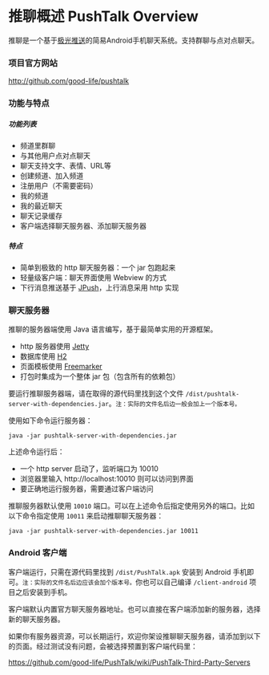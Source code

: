 # 推聊概述 PushTalk Overview
推聊是一个基于[极光推送](http://jpush.cn/)的简易Android手机聊天系统。支持群聊与点对点聊天。

### 项目官方网站
<http://github.com/good-life/pushtalk>


### 功能与特点
  
##### 功能列表

* 频道里群聊
* 与其他用户点对点聊天
* 聊天支持文字、表情、URL等
* 创建频道、加入频道
* 注册用户（不需要密码）
* 我的频道
* 我的最近聊天
* 聊天记录缓存
* 客户端选择聊天服务器、添加聊天服务器

##### 特点

* 简单到极致的 http 聊天服务器：一个 jar 包跑起来
* 轻量级客户端：聊天界面使用 Webview 的方式
* 下行消息推送基于 [JPush](http://jpush.cn/)，上行消息采用 http 实现


### 聊天服务器

推聊的服务器端使用 Java 语言编写，基于最简单实用的开源框架。

* http 服务器使用 [Jetty](http://www.eclipse.org/jetty/)
* 数据库使用 [H2](http://http://www.h2database.com/)
* 页面模板使用 [Freemarker](http://freemarker.sourceforge.net/)
* 打包时集成为一个整体 jar 包（包含所有的依赖包）

要运行推聊服务器端，请在取得的源代码里找到这个文件 ``/dist/pushtalk-server-with-dependencies.jar``。`注：实际的文件名后边一般会加上一个版本号。`

使用如下命令运行服务器：

	java -jar pushtalk-server-with-dependencies.jar
	
上述命令运行后：

* 一个 http server 启动了，监听端口为 10010
* 浏览器里输入 http://localhost:10010 则可以访问到界面
* 要正确地运行服务器，需要通过客户端访问

推聊服务器默认使用 `10010` 端口。可以在上述命令后指定使用另外的端口。比如以下命令指定使用 `10011` 来启动推聊聊天服务器：

	java -jar pushtalk-server-with-dependencies.jar 10011


### Android 客户端

客户端运行，只需在源代码里找到 `/dist/PushTalk.apk` 安装到 Android 手机即可。`注：实际的文件名后边应该会加个版本号。`你也可以自己编译 `/client-android` 项目之后安装到手机。

客户端默认内置官方聊天服务器地址。也可以直接在客户端添加新的服务器，选择新的聊天服务器。

如果你有服务器资源，可以长期运行，欢迎你架设推聊聊天服务器，请添加到以下的页面。经过测试没有问题，会被选择预置到客户端代码里：

<https://github.com/good-life/PushTalk/wiki/PushTalk-Third-Party-Servers>


